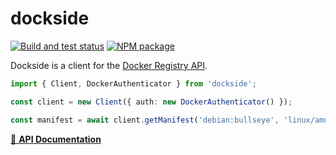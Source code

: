 dockside
========

[![Build and test status](https://github.com/silverlyra/dockside/workflows/ci.yml/badge.svg)](https://github.com/silverlyra/dockside/actions/workflows/ci.yml) [![NPM package](https://img.shields.io/npm/v/lerna.svg?style=flat)](https://npm.im/dockside)

Dockside is a client for the [Docker Registry API][api].

[api]: https://docs.docker.com/registry/spec/api/

```ts
import { Client, DockerAuthenticator } from 'dockside';

const client = new Client({ auth: new DockerAuthenticator() });

const manifest = await client.getManifest('debian:bullseye', 'linux/amd64');
```

[📘 **API Documentation**][typedoc]

[typedoc]: https://silverlyra.github.io/dockside/

